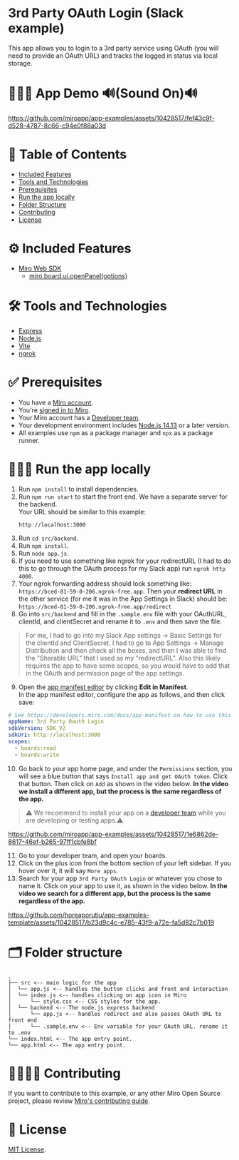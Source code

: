 # 3rd Party OAuth Login (Slack example)

This app allows you to login to a 3rd party service using OAuth (you will need to provide an OAuth URL) and tracks the logged in status via local storage.

# 👨🏻‍💻 App Demo 🔊(Sound On)🔊

https://github.com/miroapp/app-examples/assets/10428517/fef43c9f-d528-4787-8c66-c94e0f88a03d

# 📒 Table of Contents

- [Included Features](#features)
- [Tools and Technologies](#tools)
- [Prerequisites](#prerequisites)
- [Run the app locally](#run)
- [Folder Structure](#folder)
- [Contributing](#contributing)
- [License](#license)

# ⚙️ Included Features <a name="features"></a>

- [Miro Web SDK](https://developers.miro.com/docs/web-sdk-reference)
  - [miro.board.ui.openPanel(options)](https://developers.miro.com/docs/ui_boardui#openpanel)

# 🛠️ Tools and Technologies <a name="tools"></a>

- [Express](https://expressjs.com/)
- [Node.js](https://nodejs.org/en)
- [Vite](https://vitejs.dev/)
- [ngrok](https://ngrok.com/)

# ✅ Prerequisites <a name="prerequisites"></a>

- You have a [Miro account](https://miro.com/signup/).
- You're [signed in to Miro](https://miro.com/login/).
- Your Miro account has a [Developer team](https://developers.miro.com/docs/create-a-developer-team).
- Your development environment includes [Node.js 14.13](https://nodejs.org/en/download) or a later version.
- All examples use `npm` as a package manager and `npx` as a package runner.

# 🏃🏽‍♂️ Run the app locally <a name="run"></a>

1. Run `npm install` to install dependencies.
2. Run `npm run start` to start the front end. We have a separate server for the backend. \
   Your URL should be similar to this example:
   ```
   http://localhost:3000
   ```
3. Run `cd src/backend`.
4. Run `npm install`.
5. Run `node app.js`.
6. If you need to use something like ngrok for your redirectURL (I had to do this to go through the OAuth process for my Slack app) run `ngrok http 4000`.
7. Your ngrok forwarding address should look something like: `https://bced-81-59-0-206.ngrok-free.app`. Then your <b>redirect URL</b> in the other service (for me it was in the App Settings in Slack) should be:
   `https://bced-81-59-0-206.ngrok-free.app/redirect`
8. Go into `src/backend` and fill in the `.sample.env` file with your OAuthURL, clientId, and clientSecret and rename it to `.env` and then save the file.

> For me, I had to go into my Slack App settings -> Basic Settings for the clientId and ClientSecret. I had to go to App Settings -> Manage Distribution and then check all the boxes, and then I was able to find the "Sharable URL" that I used as my "redirectURL". Also this likely requires the app to have some scopes, so you would have to add that in the OAuth and permission page of the app settings.

9. Open the [app manifest editor](https://developers.miro.com/docs/manually-create-an-app#step-2-configure-your-app-in-miro) by clicking **Edit in Manifest**. \
   In the app manifest editor, configure the app as follows, and then click save:

```yaml
# See https://developers.miro.com/docs/app-manifest on how to use this
appName: 3rd Party Oauth Login
sdkVersion: SDK_V2
sdkUri: http://localhost:3000
scopes:
  - boards:read
  - boards:write
```

10. Go back to your app home page, and under the `Permissions` section, you will see a blue button that says `Install app and get OAuth token`. Click that button. Then click on `Add` as shown in the video below. <b>In the video we install a different app, but the process is the same regardless of the app.</b>

> ⚠️ We recommend to install your app on a [developer team](https://developers.miro.com/docs/create-a-developer-team) while you are developing or testing apps.⚠️

https://github.com/miroapp/app-examples/assets/10428517/1e6862de-8617-46ef-b265-97ff1cbfe8bf

11. Go to your developer team, and open your boards.
12. Click on the plus icon from the bottom section of your left sidebar. If you hover over it, it will say `More apps`.
13. Search for your app `3rd Party OAuth Login` or whatever you chose to name it. Click on your app to use it, as shown in the video below. <b>In the video we search for a different app, but the process is the same regardless of the app.</b>

https://github.com/horeaporutiu/app-examples-template/assets/10428517/b23d9c4c-e785-43f9-a72e-fa5d82c7b019

# 🗂️ Folder structure <a name="folder"></a>

```
.
├── src <-- main logic for the app
│  └── app.js <-- handles the button clicks and front end interaction
│  └── index.js <-- handles clicking on app icon in Miro
│      └── style.css <-- CSS styles for the app.
│  └── backend <-- The node.js express backend
│      └── app.js <-- handles redirect and also passes OAuth URL to front end
│      └── .sample.env <-- Env variable for your OAuth URL. rename it to .env
└── index.html <-- The app entry point.
└── app.html <-- The app entry point.
```

# 🫱🏻‍🫲🏽 Contributing <a name="contributing"></a>

If you want to contribute to this example, or any other Miro Open Source project, please review [Miro's contributing guide](https://github.com/miroapp/app-examples/blob/main/CONTRIBUTING.md).

# 🪪 License <a name="license"></a>

[MIT License](https://github.com/miroapp/app-examples/blob/main/LICENSE).
